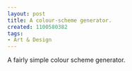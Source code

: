 ```yaml
---
layout: post
title: A colour-scheme generator.
created: 1100580382
tags:
- Art & Design
---
```

A fairly simple colour scheme generator.

